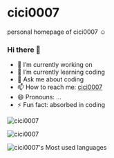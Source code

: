 # cici0007

personal homepage of cici0007 :relaxed:

### Hi there 👋

- 🔭 I’m currently working on 
- 🌱 I’m currently learning coding
- 💬 Ask me about coding
- 📫 How to reach me: [cici0007](https://cici0007.github.io)
- 😄 Pronouns: ...
- ⚡ Fun fact: absorbed in coding

![cici0007](https://github-profile-trophy.vercel.app/?username=cici0007)

![cici0007](https://komarev.com/ghpvc/?username=cici0007&color=FF00FF)

![cici0007's Most used languages](https://github-readme-stats.vercel.app/api/top-langs?username=cici0007&show_icons=true&count_private=true&theme=gotham)
